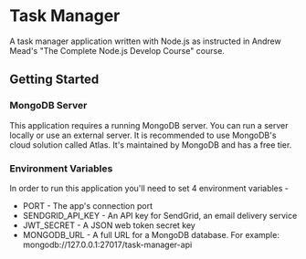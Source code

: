 # Task Manager

A task manager application written with Node.js as instructed in Andrew Mead's "The Complete Node.js Develop Course" course.

## Getting Started

### MongoDB Server

This application requires a running MongoDB server. You can run a server locally or use an external server. It is recommended to use MongoDB's cloud solution called Atlas. It's maintained by MongoDB and has a free tier.

### Environment Variables

In order to run this application you'll need to set 4 environment variables -
* PORT - The app's connection port
* SENDGRID_API_KEY - An API key for SendGrid, an email delivery service
* JWT_SECRET - A JSON web token secret key
* MONGODB_URL - A full URL for a MongoDB database. For example: mongodb://127.0.0.1:27017/task-manager-api
